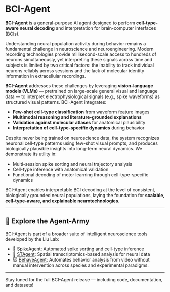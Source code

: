 # BCI-Agent

**BCI-Agent** is a general-purpose AI agent designed to perform **cell-type-aware neural decoding** and interpretation for brain-computer interfaces (BCIs).  

Understanding neural population activity during behavior remains a fundamental challenge in neuroscience and neuroengineering. Modern recording technologies provide millisecond-scale access to hundreds of neurons simultaneously, yet interpreting these signals across time and subjects is limited by two critical factors: the inability to track individual neurons reliably across sessions and the lack of molecular identity information in extracellular recordings.

**BCI-Agent** addresses these challenges by leveraging **vision-language models (VLMs)** — pretrained on large-scale general visual and language data — to interpret electrophysiological signals (e.g., spike waveforms) as structured visual patterns. BCI-Agent integrates:

- **Few-shot cell-type classification** from waveform feature images  
- **Multimodal reasoning and literature-grounded explanations**  
- **Validation against molecular atlases** for anatomical plausibility  
- **Interpretation of cell-type-specific dynamics** during behavior  

Despite never being trained on neuroscience data, the system recognizes neuronal cell-type patterns using few-shot visual prompts, and produces biologically plausible insights into long-term neural dynamics. We demonstrate its utility in:

- Multi-session spike sorting and neural trajectory analysis  
- Cell-type inference with anatomical validation  
- Functional decoding of motor learning through cell-type-specific dynamics  

BCI-Agent enables interpretable BCI decoding at the level of consistent, biologically grounded neural populations, laying the foundation for **scalable, cell-type-aware, and explainable neurotechnologies**.

---

## 🔬 Explore the Agent-Army

BCI-Agent is part of a broader suite of intelligent neuroscience tools developed by the Liu Lab:

- 🧠 [SpikeAgent](https://github.com/LiuLab-Bioelectronics-Harvard/SpikeAgent): Automated spike sorting and cell-type inference  
- 🧬 [STAgent](https://github.com/LiuLab-Bioelectronics-Harvard/STAgent): Spatial transcriptomics-based analysis for neural data  
- 🐭 [BehaveAgent](https://github.com/LiuLab-Bioelectronics-Harvard/BehaveAgent): Automates behavior analysis from video without manual intervention across species and experimental paradigms.

---

Stay tuned for the full BCI-Agent release — including code, documentation, and datasets!
